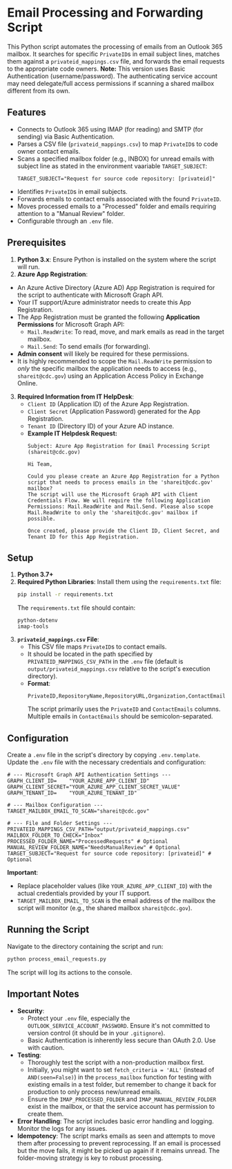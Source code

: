 # Email Processing and Forwarding Script

This Python script automates the processing of emails from an Outlook 365 mailbox. It searches for specific `PrivateID`s in email subject lines, matches them against a `privateid_mappings.csv` file, and forwards the email requests to the appropriate code owners.
**Note:** This version uses Basic Authentication (username/password). The authenticating service account may need delegate/full access permissions if scanning a shared mailbox different from its own.

## Features

*   Connects to Outlook 365 using IMAP (for reading) and SMTP (for sending) via Basic Authentication.
*   Parses a CSV file (`privateid_mappings.csv`) to map `PrivateID`s to code owner contact emails.
*   Scans a specified mailbox folder (e.g., INBOX) for unread emails with subject line as stated in the environment vaariable `TARGET_SUBJECT`: 
    ```
    TARGET_SUBJECT="Request for source code repository: [privateid]"
    ```
*   Identifies `PrivateID`s in email subjects.
*   Forwards emails to contact emails associated with the found `PrivateID`.
*   Moves processed emails to a "Processed" folder and emails requiring attention to a "Manual Review" folder.
*   Configurable through an `.env` file.

## Prerequisites
1.  **Python 3.x**: Ensure Python is installed on the system where the script will run.
2.  **Azure App Registration**:
   *   An Azure Active Directory (Azure AD) App Registration is required for the script to authenticate with Microsoft Graph API.
   *   Your IT support/Azure administrator needs to create this App Registration.
   *   The App Registration must be granted the following **Application Permissions** for Microsoft Graph API:
       *   `Mail.ReadWrite`: To read, move, and mark emails as read in the target mailbox.
       *   `Mail.Send`: To send emails (for forwarding).
   *   **Admin consent** will likely be required for these permissions.
   *   It is highly recommended to scope the `Mail.ReadWrite` permission to *only* the specific mailbox the application needs to access (e.g., `shareit@cdc.gov`) using an Application Access Policy in Exchange Online.
3.  **Required Information from IT HelpDesk**:
    *   `Client ID` (Application ID) of the Azure App Registration.
    *   `Client Secret` (Application Password) generated for the App Registration.
    *   `Tenant ID` (Directory ID) of your Azure AD instance.
    *   **Example IT Helpdesk Request:**
        ```
        Subject: Azure App Registration for Email Processing Script (shareit@cdc.gov)

        Hi Team,

        Could you please create an Azure App Registration for a Python script that needs to process emails in the 'shareit@cdc.gov' mailbox?
        The script will use the Microsoft Graph API with Client Credentials Flow. We will require the following Application Permissions: Mail.ReadWrite and Mail.Send. Please also scope Mail.ReadWrite to only the 'shareit@cdc.gov' mailbox if possible.

        Once created, please provide the Client ID, Client Secret, and Tenant ID for this App Registration.
        ```

## Setup
1.  **Python 3.7+**
2.  **Required Python Libraries**: Install them using the `requirements.txt` file:
    ```bash
    pip install -r requirements.txt
    ```
    The `requirements.txt` file should contain:
    ```
    python-dotenv
    imap-tools
    ```
3.  **`privateid_mappings.csv` File**:
    *   This CSV file maps `PrivateID`s to contact emails.
    *   It should be located in the path specified by `PRIVATEID_MAPPINGS_CSV_PATH` in the `.env` file (default is `output/privateid_mappings.csv` relative to the script's execution directory).
    *   **Format**:
        ```csv
        PrivateID,RepositoryName,RepositoryURL,Organization,ContactEmails,DateAdded
        ```
        The script primarily uses the `PrivateID` and `ContactEmails` columns. Multiple emails in `ContactEmails` should be semicolon-separated.

## Configuration

   Create a `.env` file in the script's directory by copying `.env.template`.<br>
   Update the `.env` file with the necessary credentials and configuration:
```dotenv
# --- Microsoft Graph API Authentication Settings ---
GRAPH_CLIENT_ID=    "YOUR_AZURE_APP_CLIENT_ID"
GRAPH_CLIENT_SECRET="YOUR_AZURE_APP_CLIENT_SECRET_VALUE"
GRAPH_TENANT_ID=    "YOUR_AZURE_TENANT_ID"

# --- Mailbox Configuration ---
TARGET_MAILBOX_EMAIL_TO_SCAN="shareit@cdc.gov" 

# --- File and Folder Settings ---
PRIVATEID_MAPPINGS_CSV_PATH="output/privateid_mappings.csv"
MAILBOX_FOLDER_TO_CHECK="Inbox"
PROCESSED_FOLDER_NAME="ProcessedRequests" # Optional
MANUAL_REVIEW_FOLDER_NAME="NeedsManualReview" # Optional
TARGET_SUBJECT="Request for source code repository: [privateid]" # Optional
```
**Important**:
*   Replace placeholder values (like `YOUR_AZURE_APP_CLIENT_ID`) with the actual credentials provided by your IT support.
*   `TARGET_MAILBOX_EMAIL_TO_SCAN` is the email address of the mailbox the script will monitor (e.g., the shared mailbox `shareit@cdc.gov`).


## Running the Script

Navigate to the directory containing the script and run:

```bash
python process_email_requests.py
```

The script will log its actions to the console.

## Important Notes

*   **Security**:
    *   Protect your `.env` file, especially the `OUTLOOK_SERVICE_ACCOUNT_PASSWORD`. Ensure it's not committed to version control (it should be in your `.gitignore`).
    *   Basic Authentication is inherently less secure than OAuth 2.0. Use with caution.
*   **Testing**:
    *   Thoroughly test the script with a non-production mailbox first.
    *   Initially, you might want to set `fetch_criteria = 'ALL'` (instead of `AND(seen=False)`) in the `process_mailbox` function for testing with existing emails in a test folder, but remember to change it back for production to only process new/unread emails.
    *   Ensure the `IMAP_PROCESSED_FOLDER` and `IMAP_MANUAL_REVIEW_FOLDER` exist in the mailbox, or that the service account has permission to create them.
*   **Error Handling**: The script includes basic error handling and logging. Monitor the logs for any issues.
*   **Idempotency**: The script marks emails as seen and attempts to move them after processing to prevent reprocessing. If an email is processed but the move fails, it might be picked up again if it remains unread. The folder-moving strategy is key to robust processing.
